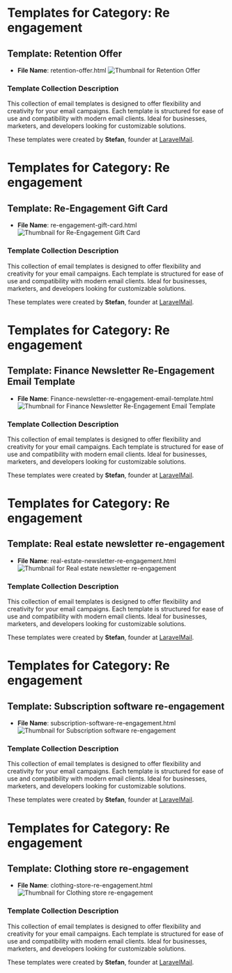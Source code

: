 # Templates for Category: Re engagement

## Template: Retention Offer
- **File Name**: retention-offer.html
![Thumbnail for Retention Offer](./retention-offer.png)

### Template Collection Description
This collection of email templates is designed to offer flexibility and creativity for your email campaigns. Each template is structured for ease of use and compatibility with modern email clients. Ideal for businesses, marketers, and developers looking for customizable solutions.

These templates were created by **Stefan**, founder at [LaravelMail](https://laravelmail.com).

# Templates for Category: Re engagement

## Template: Re-Engagement Gift Card
- **File Name**: re-engagement-gift-card.html
![Thumbnail for Re-Engagement Gift Card](./re-engagement-gift-card.png)

### Template Collection Description
This collection of email templates is designed to offer flexibility and creativity for your email campaigns. Each template is structured for ease of use and compatibility with modern email clients. Ideal for businesses, marketers, and developers looking for customizable solutions.

These templates were created by **Stefan**, founder at [LaravelMail](https://laravelmail.com).

# Templates for Category: Re engagement

## Template: Finance Newsletter Re-Engagement Email Template
- **File Name**: Finance-newsletter-re-engagement-email-template.html
![Thumbnail for Finance Newsletter Re-Engagement Email Template](./Finance-newsletter-re-engagement-email-template.png)

### Template Collection Description
This collection of email templates is designed to offer flexibility and creativity for your email campaigns. Each template is structured for ease of use and compatibility with modern email clients. Ideal for businesses, marketers, and developers looking for customizable solutions.

These templates were created by **Stefan**, founder at [LaravelMail](https://laravelmail.com).

# Templates for Category: Re engagement

## Template: Real estate newsletter re-engagement
- **File Name**: real-estate-newsletter-re-engagement.html
![Thumbnail for Real estate newsletter re-engagement](./real-estate-newsletter-re-engagement.png)

### Template Collection Description
This collection of email templates is designed to offer flexibility and creativity for your email campaigns. Each template is structured for ease of use and compatibility with modern email clients. Ideal for businesses, marketers, and developers looking for customizable solutions.

These templates were created by **Stefan**, founder at [LaravelMail](https://laravelmail.com).

# Templates for Category: Re engagement

## Template: Subscription software re-engagement
- **File Name**: subscription-software-re-engagement.html
![Thumbnail for Subscription software re-engagement](./subscription-software-re-engagement.png)

### Template Collection Description
This collection of email templates is designed to offer flexibility and creativity for your email campaigns. Each template is structured for ease of use and compatibility with modern email clients. Ideal for businesses, marketers, and developers looking for customizable solutions.

These templates were created by **Stefan**, founder at [LaravelMail](https://laravelmail.com).

# Templates for Category: Re engagement

## Template: Clothing store re-engagement
- **File Name**: clothing-store-re-engagement.html
![Thumbnail for Clothing store re-engagement](./clothing-store-re-engagement.png)

### Template Collection Description
This collection of email templates is designed to offer flexibility and creativity for your email campaigns. Each template is structured for ease of use and compatibility with modern email clients. Ideal for businesses, marketers, and developers looking for customizable solutions.

These templates were created by **Stefan**, founder at [LaravelMail](https://laravelmail.com).

